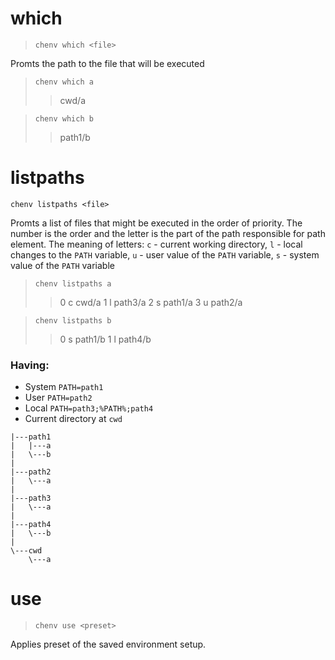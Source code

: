 


# which

> `chenv which <file>`

Promts the path to the file that will be executed
> `chenv which a`
>> cwd/a

> `chenv which b`
>> path1/b

# listpaths
`chenv listpaths <file>`

Promts a list of files that might be executed in the order of priority. The number is the order and the letter is the part of the path responsible for path element. The meaning of letters: `c` - current working directory, `l` - local changes to the `PATH` variable, `u` - user value of the `PATH` variable, `s` - system value of the `PATH` variable

> `chenv listpaths a`
>> 0	c	cwd/a
>> 1	l	path3/a
>> 2	s	path1/a
>> 3	u	path2/a

> `chenv listpaths b`
>> 0	s path1/b
>> 1	l path4/b

### Having:
 - System `PATH=path1`
 - User `PATH=path2`
 - Local `PATH=path3;%PATH%;path4`
 - Current directory at `cwd`

```
|---path1
|   |---a
|   \---b
|
|---path2
|   \---a
|
|---path3
|   \---a
|
|---path4
|   \---b
|
\---cwd
    \---a
```

# use

> `chenv use <preset>`

Applies preset of the saved environment setup.


